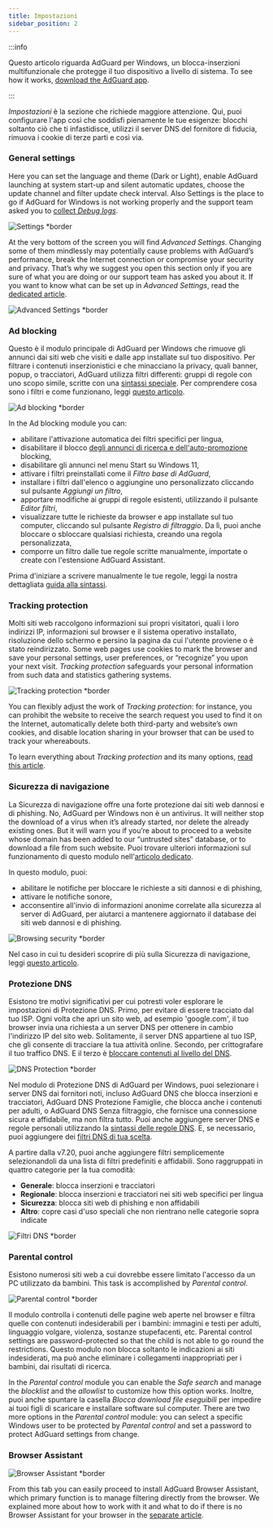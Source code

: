 ```yaml
---
title: Impostazioni
sidebar_position: 2
---
```


:::info

Questo articolo riguarda AdGuard per Windows, un blocca-inserzioni multifunzionale che protegge il tuo dispositivo a livello di sistema. To see how it works, [download the AdGuard app](https://agrd.io/download-kb-adblock).

:::

_Impostazioni_ è la sezione che richiede maggiore attenzione. Qui, puoi configurare l'app così che soddisfi pienamente le tue esigenze: blocchi soltanto ciò che ti infastidisce, utilizzi il server DNS del fornitore di fiducia, rimuova i cookie di terze parti e così via.

### General settings

Here you can set the language and theme (Dark or Light), enable AdGuard launching at system start-up and silent automatic updates, choose the update channel and filter update check interval. Also Settings is the place to go if AdGuard for Windows is not working properly and the support team asked you to [collect _Debug logs_](/adguard-for-windows/solving-problems/adguard-logs.md).

![Settings \*border](https://cdn.adtidy.org/content/kb/ad_blocker/windows/settings/general_settings.png)

At the very bottom of the screen you will find _Advanced Settings_. Changing some of them mindlessly may potentially cause problems with AdGuard’s performance, break the Internet connection or compromise your security and privacy. That’s why we suggest you open this section only if you are sure of what you are doing or our support team has asked you about it. If you want to know what can be set up in _Advanced Settings_, read the [dedicated article](/adguard-for-windows/solving-problems/low-level-settings.md).

![Advanced Settings \*border](https://cdn.adtidy.org/content/kb/ad_blocker/windows/settings/advanced_settings.png)

### Ad blocking

Questo è il modulo principale di AdGuard per Windows che rimuove gli annunci dai siti web che visiti e dalle app installate sul tuo dispositivo. Per filtrare i contenuti inserzionistici e che minacciano la privacy, quali banner, popup, o tracciatori, AdGuard utilizza filtri differenti: gruppi di regole con uno scopo simile, scritte con una [sintassi speciale](/general/ad-filtering/create-own-filters). Per comprendere cosa sono i filtri e come funzionano, leggi [questo articolo](/general/ad-filtering/how-ad-blocking-works).

![Ad blocking \*border](https://cdn.adtidy.org/content/kb/ad_blocker/windows/settings/ad_blocking.png)

In the Ad blocking module you can:

- abilitare l'attivazione automatica dei filtri specifici per lingua,
- disabilitare il blocco [degli annunci di ricerca e dell'auto-promozione](/general/ad-filtering/search-ads) blocking,
- disabilitare gli annunci nel menu Start su Windows 11,
- attivare i filtri preinstallati come il _Filtro base di AdGuard_,
- installare i filtri dall'elenco o aggiungine uno personalizzato cliccando sul pulsante _Aggiungi un filtro_,
- apportare modifiche ai gruppi di regole esistenti, utilizzando il pulsante _Editor filtri_,
- visualizzare tutte le richieste da browser e app installate sul tuo computer, cliccando sul pulsante _Registro di filtraggio_. Da lì, puoi anche bloccare o sbloccare qualsiasi richiesta, creando una regola personalizzata,
- comporre un filtro dalle tue regole scritte manualmente, importate o create con l'estensione AdGuard Assistant.

Prima d'iniziare a scrivere manualmente le tue regole, leggi la nostra dettagliata [guida alla sintassi](/general/ad-filtering/create-own-filters).

### Tracking protection

Molti siti web raccolgono informazioni sui propri visitatori, quali i loro indirizzi IP, informazioni sul browser e il sistema operativo installato, risoluzione dello schermo e persino la pagina da cui l'utente proviene o è stato reindirizzato. Some web pages use cookies to mark the browser and save your personal settings, user preferences, or “recognize” you upon your next visit. _Tracking protection_ safeguards your personal information from such data and statistics gathering systems.

![Tracking protection \*border](https://cdn.adtidy.org/content/kb/ad_blocker/windows/settings/tracking_protection.png)

You can flexibly adjust the work of _Tracking protection_: for instance, you can prohibit the website to receive the search request you used to find it on the Internet, automatically delete both third-party and website’s own cookies, and disable location sharing in your browser that can be used to track your whereabouts.

To learn everything about _Tracking protection_ and its many options, [read this article](/general/stealth-mode).

### Sicurezza di navigazione

La Sicurezza di navigazione offre una forte protezione dai siti web dannosi e di phishing. No, AdGuard per Windows non è un antivirus. It will neither stop the download of a virus when it’s already started, nor delete the already existing ones. But it will warn you if you’re about to proceed to a website whose domain has been added to our “untrusted sites” database, or to download a file from such website. Puoi trovare ulteriori informazioni sul funzionamento di questo modulo nell'[articolo dedicato](/general/browsing-security).

In questo modulo, puoi:

- abilitare le notifiche per bloccare le richieste a siti dannosi e di phishing,
- attivare le notifiche sonore,
- acconsentire all'invio di informazioni anonime correlate alla sicurezza al server di AdGuard, per aiutarci a mantenere aggiornato il database dei siti web dannosi e di phishing.

![Browsing security \*border](https://cdn.adtidy.org/content/kb/ad_blocker/windows/settings/browsing_security.png)

Nel caso in cui tu desideri scoprire di più sulla Sicurezza di navigazione, leggi [questo articolo](/general/browsing-security/).

### Protezione DNS

Esistono tre motivi significativi per cui potresti voler esplorare le impostazioni di Protezione DNS. Primo, per evitare di essere tracciato dal tuo ISP. Ogni volta che apri un sito web, ad esempio 'google.com', il tuo browser invia una richiesta a un server DNS per ottenere in cambio l'indirizzo IP del sito web. Solitamente, il server DNS appartiene al tuo ISP, che gli consente di tracciare la tua attività online. Secondo, per crittografare il tuo traffico DNS. E il terzo è [bloccare contenuti al livello del DNS](https://adguard-dns.io/kb/general/dns-filtering/).

![DNS Protection \*border](https://cdn.adtidy.org/content/kb/ad_blocker/windows/settings/dns_protection.png)

Nel modulo di Protezione DNS di AdGuard per Windows, puoi selezionare i server DNS dai fornitori noti, incluso AdGuard DNS che blocca inserzioni e tracciatori, AdGuard DNS Protezione Famiglie, che blocca anche i contenuti per adulti, o AdGuard DNS Senza filtraggio, che fornisce una connessione sicura e affidabile, ma non filtra tutto. Puoi anche aggiungere server DNS e regole personali utilizzando la [sintassi delle regole DNS](https://adguard-dns.io/kb/general/dns-filtering-syntax/). E, se necessario, puoi aggiungere dei [filtri DNS di tua scelta](https://filterlists.com).

A partire dalla v7.20, puoi anche aggiungere filtri semplicemente selezionandoli da una lista di filtri predefiniti e affidabili. Sono raggruppati in quattro categorie per la tua comodità:

- **Generale**: blocca inserzioni e tracciatori
- **Regionale**: blocca inserzioni e tracciatori nei siti web specifici per lingua
- **Sicurezza**: blocca siti web di phishing e non affidabili
- **Altro**: copre casi d'uso speciali che non rientrano nelle categorie sopra indicate

![Filtri DNS \*border](https://cdn.adtidy.org/content/release_notes/ad_blocker/windows/v7.20/dns_filters/en.png)

### Parental control

Esistono numerosi siti web a cui dovrebbe essere limitato l'accesso da un PC utilizzato da bambini. This task is accomplished by _Parental control_.

![Parental control \*border](https://cdn.adtidy.org/content/kb/ad_blocker/windows/settings/parental_control.png)

Il modulo controlla i contenuti delle pagine web aperte nel browser e filtra quelle con contenuti indesiderabili per i bambini: immagini e testi per adulti, linguaggio volgare, violenza, sostanze stupefacenti, etc. Parental control settings are password-protected so that the child is not able to go round the restrictions. Questo modulo non blocca soltanto le indicazioni ai siti indesiderati, ma può anche eliminare i collegamenti inappropriati per i bambini, dai risultati di ricerca.

In the _Parental control_ module you can enable the _Safe search_ and manage the _blocklist_ and the _allowlist_ to customize how this option works. Inoltre, puoi anche spuntare la casella _Blocca download file eseguibili_ per impedire ai tuoi figli di scaricare e installare software sul computer. There are two more options in the _Parental control_ module: you can select a specific Windows user to be protected by _Parental control_ and set a password to protect AdGuard settings from change.

### Browser Assistant

![Browser Assistant \*border](https://cdn.adtidy.org/content/kb/ad_blocker/windows/settings/browser_assistant.png)

From this tab you can easily proceed to install AdGuard Browser Assistant, which primary function is to manage filtering directly from the browser. We explained more about how to work with it and what to do if there is no Browser Assistant for your browser in the [separate article](/adguard-for-windows/browser-assistant.md).
